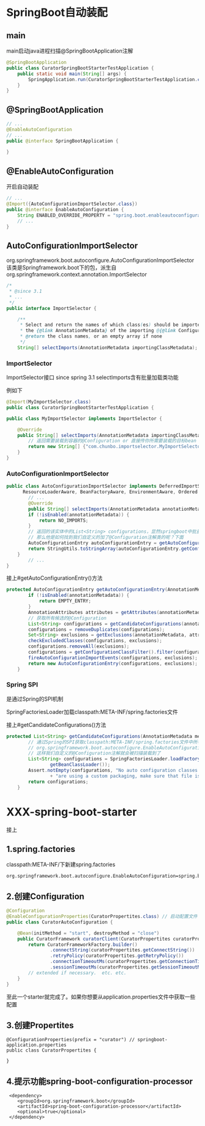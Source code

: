 # SpringBoot自动装配

## main

main启动java进程扫描@SpringBootApplication注解

```java
@SpringBootApplication
public class CuratorSpringBootStarterTestApplication {
    public static void main(String[] args) {
        SpringApplication.run(CuratorSpringBootStarterTestApplication.class, args);
    }
}
```

## @SpringBootApplication

```java
// ...
@EnableAutoConfiguration
// ...
public @interface SpringBootApplication {
   
}
```

## @EnableAutoConfiguration 

开启自动装配

```java
// ...
@Import({AutoConfigurationImportSelector.class})
public @interface EnableAutoConfiguration {
    String ENABLED_OVERRIDE_PROPERTY = "spring.boot.enableautoconfiguration";
	// ...
}
```

## AutoConfigurationImportSelector

org.springframework.boot.autoconfigure.AutoConfigurationImportSelector 该类是Springframework.boot下的包，派生自org.springframework.context.annotation.ImportSelector

```java
/* 
 * @since 3.1
 * ...
 */
public interface ImportSelector {

	/**
	 * Select and return the names of which class(es) should be imported based on
	 * the {@link AnnotationMetadata} of the importing @{@link Configuration} class.
	 * @return the class names, or an empty array if none
	 */
	String[] selectImports(AnnotationMetadata importingClassMetadata);

```

### ImportSelector

ImportSelector接口 since spring 3.1 selectImports含有批量加载类功能

例如下

```java
@Import(MyImportSelector.class)
public class CuratorSpringBootStarterTestApplication {
```

```java
public class MyImportSelector implements ImportSelector {

    @Override
    public String[] selectImports(AnnotationMetadata importingClassMetadata) {
        // 返回需要装载到容器的@Configuration or 直接传你所需要装载的目标bean
        return new String[] {"com.chunbo.importselector.MyImportSelectorConfiguration"};
    }
}
```

### AutoConfigurationImportSelector

```java
public class AutoConfigurationImportSelector implements DeferredImportSelector, BeanClassLoaderAware,
      ResourceLoaderAware, BeanFactoryAware, EnvironmentAware, Ordered {
        // ...
        @Override
		public String[] selectImports(AnnotationMetadata annotationMetadata) {
		if (!isEnabled(annotationMetadata)) {
			return NO_IMPORTS;
		}
        // 返回的该实体中的List<String> configurations，显然springboot中批量加载的是@Configuration。
        // 那么他是如何找到我们自定义的加了@Configuration注解类的呢？下面
		AutoConfigurationEntry autoConfigurationEntry = getAutoConfigurationEntry(annotationMetadata);
		return StringUtils.toStringArray(autoConfigurationEntry.getConfigurations());
	}
        // ...
}
```

接上#getAutoConfigurationEntry()方法

```java
protected AutoConfigurationEntry getAutoConfigurationEntry(AnnotationMetadata annotationMetadata) {
		if (!isEnabled(annotationMetadata)) {
			return EMPTY_ENTRY;
		}
		AnnotationAttributes attributes = getAttributes(annotationMetadata);
		// 获取所有候选的@Configuration
		List<String> configurations = getCandidateConfigurations(annotationMetadata, attributes);
		configurations = removeDuplicates(configurations);
		Set<String> exclusions = getExclusions(annotationMetadata, attributes);
		checkExcludedClasses(configurations, exclusions);
		configurations.removeAll(exclusions);
		configurations = getConfigurationClassFilter().filter(configurations);
		fireAutoConfigurationImportEvents(configurations, exclusions);
		return new AutoConfigurationEntry(configurations, exclusions);
	}
```

### Spring SPI

是通过Spring的SPI机制

SpringFactoriesLoader加载classpath:META-INF/spring.factories文件

接上#getCandidateConfigurations()方法

```java
protected List<String> getCandidateConfigurations(AnnotationMetadata metadata, AnnotationAttributes attributes) {
    	// 通过Spring的SPI获取classpath:META-INF/spring.factories文件中所有的key为
    	// org.springframework.boot.autoconfigure.EnableAutoConfiguration的value集合
    	// 这样我们自定义的@Configuration注解就会被扫描装载到了
		List<String> configurations = SpringFactoriesLoader.loadFactoryNames(getSpringFactoriesLoaderFactoryClass(),
				getBeanClassLoader());
		Assert.notEmpty(configurations, "No auto configuration classes found in META-INF/spring.factories. If you "
				+ "are using a custom packaging, make sure that file is correct.");
		return configurations;
	}
```



# XXX-spring-boot-starter

接上

## 1.spring.factories

classpath:META-INF/下新建spring.factories

```properties
org.springframework.boot.autoconfigure.EnableAutoConfiguration=spring.boot.autoconfigure.CuratorAutoConfiguration
```

## 2.创建Configuration

```java
@Configuration 
@EnableConfigurationProperties(CuratorPropertites.class) // 启动配置文件
public class CuratorAutoConfiguration {

    @Bean(initMethod = "start", destroyMethod = "close")
    public CuratorFramework curatorClient(CuratorPropertites curatorPropertites) {
        return CuratorFrameworkFactory.builder()
                .connectString(curatorPropertites.getConnectString())
                .retryPolicy(curatorPropertites.getRetryPolicy())
                .connectionTimeoutMs(curatorPropertites.getConnectionTimeoutMs())
                .sessionTimeoutMs(curatorPropertites.getSessionTimeoutMs()).build();
        // extended if necessary.  etc. etc.
    }
}
```

至此一个starter就完成了。如果你想要从application.properties文件中获取一些配置

## 3.创建Propertites

```
@ConfigurationProperties(prefix = "curator") // springboot-application.properties
public class CuratorPropertites {
	
}
```

## 4.提示功能spring-boot-configuration-processor

```
 <dependency>
 	<groupId>org.springframework.boot</groupId>
 	<artifactId>spring-boot-configuration-processor</artifactId>
 	<optional>true</optional>
 </dependency>
```

